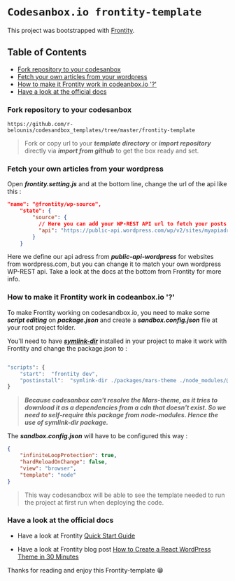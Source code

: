 # `Codesanbox.io frontity-template`

This project was bootstrapped with [Frontity](https://frontity.org/).

## Table of Contents
- [Fork repository to your codesanbox](#fork-repository-to-your-codesanbox)
- [Fetch your own articles from your wordpress](#fetch-your-own-articles-from-your-wordpress)
- [How to make it Frontity work in codeanbox.io '?'](#how-to-make-it-frontity-work-in-codeanboxio-)
- [Have a look at the official docs](#have-a-look-at-the-official-docs)

### Fork repository to your codesanbox

```
https://github.com/r-belounis/codesandbox_templates/tree/master/frontity-template

```

> Fork or copy url to your ***template directory*** or ***import repository*** directly via ***import from github*** to get the box ready and set.

### Fetch your own articles from your wordpress

Open ***frontity.setting.js*** and at the bottom line, change the url of the api like this :

```json
"name": "@frontity/wp-source",
    "state": {
        "source": {
          // Here you can add your WP-REST API url to fetch your posts data
          "api": "https://public-api.wordpress.com/wp/v2/sites/myapiadress.wordpress.com"
        }
    }
```

Here we define our api adress from ***public-api-wordpress*** for websites from wordpress.com, but you can change it to match your own wordpress WP-REST api. Take a look at the docs at the bottom from Frontity
for more info.

### How to make it Frontity work in codeanbox.io '?'

To make Frontity working on codesandbox.io, you need to make some ***script editing*** on ***package.json*** and create a ***sandbox.config.json*** file at your root project folder.

You'll need to have ***[symlink-dir](https://github.com/zkochan/symlink-dir)*** installed in your project to make it work with Frontity and change the package.json to :

```js

"scripts": {
    "start":  "frontity dev",
    "postinstall":  "symlink-dir ./packages/mars-theme ./node_modules/@frontity/mars-theme"
}

```

>***Because codesanbox can't resolve the Mars-theme, as it tries to download it as a dependencies from a cdn that doesn't exist. So we need to self-require this package from node-modules. Hence the use of symlink-dir package.***

The ***sandbox.config.json*** will have to be configured this way :

```json
{
    "infiniteLoopProtection": true,
    "hardReloadOnChange": false,
    "view": "browser",
    "template": "node"
}
```

> This way codesandbox will be able to see the template needed to run the project at first run when deploying the code.

### Have a look at the official docs

- Have a look at Frontity [Quick Start Guide](https://docs.frontity.org/getting-started/quick-start-guide)

- Have a look at Frontity blog post [How to Create a React WordPress Theme in 30 Minutes](https://frontity.org/blog/how-to-create-a-react-theme-in-30-minutes/)

Thanks for reading and enjoy this Frontity-template :grin:
